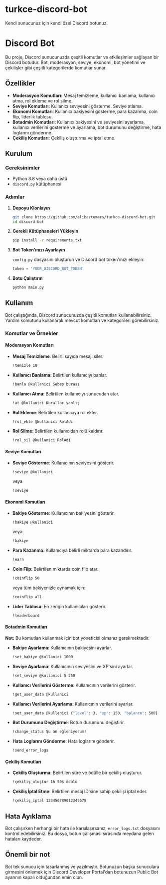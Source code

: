 # turkce-discord-bot
Kendi sunucunuz için kendi özel Discord botunuz.

# Discord Bot

Bu proje, Discord sunucunuzda çeşitli komutlar ve etkileşimler sağlayan bir Discord botudur. Bot, moderasyon, seviye, ekonomi, bot yönetimi ve çekilişler gibi çeşitli kategorilerde komutlar sunar.

## Özellikler

- **Moderasyon Komutları**: Mesaj temizleme, kullanıcı banlama, kullanıcı atma, rol ekleme ve rol silme.
- **Seviye Komutları**: Kullanıcı seviyesini gösterme. Seviye atlama.
- **Ekonomi Komutları**: Kullanıcı bakiyesini gösterme, para kazanma, coin flip, liderlik tablosu.
- **Botadmin Komutları**: Kullanıcı bakiyesini ve seviyesini ayarlama, kullanıcı verilerini gösterme ve ayarlama, bot durumunu değiştirme, hata loglarını gönderme.
- **Çekiliş Komutları**: Çekiliş oluşturma ve iptal etme.

## Kurulum

### Gereksinimler

- Python 3.8 veya daha üstü
- `discord.py` kütüphanesi

### Adımlar

1. **Depoyu Klonlayın**

    ```bash
    git clone https://github.com/alibaztomars/turkce-discord-bot.git
    cd discord-bot
    ```

2. **Gerekli Kütüphaneleri Yükleyin**

    ```bash
    pip install -r requirements.txt
    ```

3. **Bot Token'ınızı Ayarlayın**

    `config.py` dosyasını oluşturun ve Discord bot token'ınızı ekleyin:

    ```python
    token = 'YOUR_DISCORD_BOT_TOKEN'
    ```

4. **Botu Çalıştırın**

    ```bash
    python main.py
    ```

## Kullanım

Bot çalıştığında, Discord sunucunuzda çeşitli komutları kullanabilirsiniz. Yardım komutunu kullanarak mevcut komutları ve kategorileri görebilirsiniz.


### Komutlar ve Örnekler

#### Moderasyon Komutları

- **Mesaj Temizleme**: Belirli sayıda mesajı siler.
    ```bash
    !temizle 10
    ```

- **Kullanıcı Banlama**: Belirtilen kullanıcıyı banlar.
    ```bash
    !banla @kullanici Sebep burası
    ```

- **Kullanıcı Atma**: Belirtilen kullanıcıyı sunucudan atar.
    ```bash
    !at @kullanici Kurallar_yanlış
    ```

- **Rol Ekleme**: Belirtilen kullanıcıya rol ekler.
    ```bash
    !rol_ekle @kullanici RolAdi
    ```

- **Rol Silme**: Belirtilen kullanıcıdan rolü kaldırır.
    ```bash
    !rol_sil @kullanici RolAdi
    ```

#### Seviye Komutları

- **Seviye Gösterme**: Kullanıcının seviyesini gösterir.
    ```bash
    !seviye @kullanici
    ```
    veya
    ```bash
    !seviye
    ```

#### Ekonomi Komutları

- **Bakiye Gösterme**: Kullanıcının bakiyesini gösterir.
    ```bash
    !bakiye @kullanici
    ```
    veya
    ```bash
    !bakiye
    ```

- **Para Kazanma**: Kullanıcıya belirli miktarda para kazandırır.
    ```bash
    !earn
    ```

- **Coin Flip**: Belirtilen miktarda coin flip atar.
    ```bash
    !coinflip 50
    ```
    veya tüm bakiyenizle oynamak için:
    ```bash
    !coinflip all
    ```

- **Lider Tablosu**: En zengin kullanıcıları gösterir.
    ```bash
    !leaderboard
    ```

#### Botadmin Komutları

**Not:** Bu komutları kullanmak için bot yöneticisi olmanız gerekmektedir.

- **Bakiye Ayarlama**: Kullanıcının bakiyesini ayarlar.
    ```bash
    !set_bakiye @kullanici 1000
    ```

- **Seviye Ayarlama**: Kullanıcının seviyesini ve XP'sini ayarlar.
    ```bash
    !set_seviye @kullanici 5 250
    ```

- **Kullanıcı Verilerini Gösterme**: Kullanıcının verilerini gösterir.
    ```bash
    !get_user_data @kullanici
    ```

- **Kullanıcı Verilerini Ayarlama**: Kullanıcının verilerini ayarlar.
    ```bash
    !set_user_data @kullanici {"level": 3, "xp": 150, "balance": 500}
    ```

- **Bot Durumunu Değiştirme**: Botun durumunu değiştirir.
    ```bash
    !change_status Şu an eğleniyorum!
    ```

- **Hata Loglarını Gönderme**: Hata loglarını gönderir.
    ```bash
    !send_error_logs
    ```

#### Çekiliş Komutları

- **Çekiliş Oluşturma**: Belirtilen süre ve ödülle bir çekiliş oluşturur.
    ```bash
    !çekiliş_oluştur 1h 50$ ödülü
    ```

- **Çekiliş İptal Etme**: Belirtilen mesaj ID'sine sahip çekilişi iptal eder.
    ```bash
    !çekiliş_iptal 123456789012345678
    ```

## Hata Ayıklama

Bot çalışırken herhangi bir hata ile karşılaşırsanız, `error_logs.txt` dosyasını kontrol edebilirsiniz. Bu dosya, botun çalışması sırasında meydana gelen hataları kaydeder.

## Önemli bir not

Bot tek sunucu için tasarlanmış ve yazılmıştır. Botunuzun başka sunuculara girmesini önlemek için Discord Developer Portal'dan botunuzun Public Bot ayarının kapalı olduğundan emin olun.
